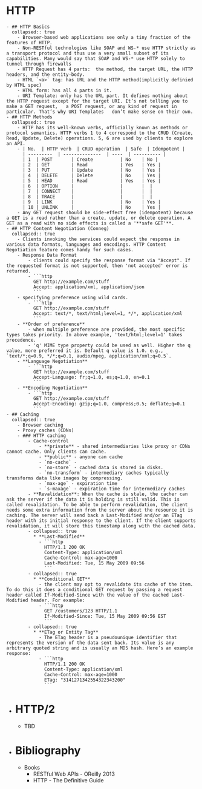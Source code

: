 # HTTP
	- ## HTTP Basics
	  collapsed:: true
		- Browser-based web applications see only a tiny fraction of the features of HTTP.
		- Non-RESTful technologies like SOAP and WS-* use HTTP strictly as a transport protocol and thus use a very small subset of its capabilities. Many would say that SOAP and WS-* use HTTP solely to tunnel through firewalls
		- HTTP Request has 4 parts:  the method, the target URL, the HTTP headers, and the entity-body.
		- HTML `<a>` tag: has URL and the HTTP method(implicitly definied by HTML spec)
		- HTML form: has all 4 parts in it.
		- URI Template: only has the URL part. It defines nothing about the HTTP request except for the target URI. It’s not telling you to make a GET request,   a POST request, or any kind of request in particular. That’s why URI Templates   don’t make sense on their own.
	- ## HTTP Methods
	  collapsed:: true
		- HTTP has its well-known verbs, officially known as methods or protocol semantics. HTTP verbs 1 to 4 correspond to the CRUD (Create, Read, Update, Delete) operations. 5, 6 are used by clients to explore an API.
		- | No.  | HTTP verb  | CRUD operation  | Safe  | Idempotent |
		  | ---------  | --------------  | ----  | ---------- |
		  | 1  | POST       | Create          | No    | No |
		  | 2  | GET        | Read            | Yes   | Yes |
		  | 3  | PUT        | Update          | No    | Yes |
		  | 4  | DELETE     | Delete          | No    | Yes |
		  | 5  | HEAD       | Read            | Yes   | Yes |
		  | 6  | OPTION     |                 |       |  |
		  | 7  | CONNECT    |                 |       |  |
		  | 8  | TRACE      |                 |       |  |
		  | 9  | LINK       |                 | No    | Yes |
		  | 10 | UNLINK     |                 | No    | Yes |
		- Any GET request should be side-effect free (idempotent) because a GET is a read rather than a create, update, or delete operation. A GET as a read with no side effects is called a '**safe GET'**.
	- ## HTTP Content Negotiation (Conneg)
	  collapsed:: true
		- Clients invoking the services could expect the response in various data formats, languages and encodings. HTTP Content Negotiation feature comes handy for such cases.
		- Response Data Format
			- clients could specify the response format via "Accept". If the requested format is not supported, then 'not accepted' error is returned.
			- ```http
			  GET http://example.com/stuff
			  Accept: application/xml, application/json
			  ```
		- specifying preference using wild cards.
			- ```http
			  GET http://example.com/stuff
			  Accept: text/*, text/html;level=1, */*, application/xml
			  ```
		- **Order of preference**
			- when multiple preference are provided, the most specific types takes priority. In above example, 'text/html;level=1' takes precedence.
			- 'q' MIME type property could be used as well. Higher the q value, more preferred it is. Default q value is 1.0. e.g., `text/*;q=0.9, */*;q=0.1, audio/mpeg, application/xml;q=0.5`.
		- **Language Negotiation**
			- ```http
			  GET http://example.com/stuff
			  Accept-Language: fr;q=1.0, es;q=1.0, en=0.1
			  ```
		- **Encoding Negotiation**
			- ```http
			  GET http://example.com/stuff
			  Accept-Encoding: gzip;q=1.0, compress;0.5; deflate;q=0.1
			  ```
	- ## Caching
	  collapsed:: true
		- Browser caching
		- Proxy caches (CDNs)
		- ### HTTP caching
			- Cache-control
				- **private** - shared intermediaries like proxy or CDNs cannot cache. Only clients can cache.
				- **public** - anyone can cache
				- `no-cache` -
				- `no-store` - cached data is stored in disks.
				- `no-transform` - intermediary caches typically transforms data like images by compressing.
				- `max-age` - expiration time
				- `s-maxage` - expiration time for intermediary caches
			- **Revalidation**: When the cache is stale, the cacher can ask the server if the data it is holding is still valid. This is called revalidation. To be able to perform revalidation, the client needs some extra information from the server about the resource it is caching. The server will send back a Last-Modified and/or an ETag header with its initial response to the client. If the client supports revalidation, it will store this timestamp along with the cached data.
			- collapsed:: true
			  * **Last-Modified**
				- ```http
				  HTTP/1.1 200 OK
				  Content-Type: application/xml
				  Cache-Control: max-age=1000
				  Last-Modified: Tue, 15 May 2009 09:56
				  ```
			- collapsed:: true
			  * **Conditional GET**
				- the client may opt to revalidate its cache of the item. To do this it does a conditional GET request by passing a request header called If-Modified-Since with the value of the cached Last-Modified header. For example:
				- ```http
				  GET /customers/123 HTTP/1.1
				  If-Modified-Since: Tue, 15 May 2009 09:56 EST
				  ```
			- collapsed:: true
			  * **ETag or Entity Tag**
				- The ETag header is a pseudounique identifier that represents the version of the data sent back. Its value is any arbitrary quoted string and is usually an MD5 hash. Here’s an example response:
				- ```http
				  HTTP/1.1 200 OK
				  Content-Type: application/xml
				  Cache-Control: max-age=1000
				  ETag: "3141271342554322343200"
				  ```
- # HTTP/2
	- TBD
- # Bibliography
	- Books
		- RESTful Web APIs - OReilly 2013
		- HTTP - The Definitive Guide